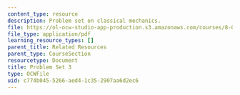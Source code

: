 ```yaml
---
content_type: resource
description: Problem set on classical mechanics.
file: https://ol-ocw-studio-app-production.s3.amazonaws.com/courses/8-012-physics-i-classical-mechanics-fall-2008/c774b0455266aed41c352907aa6d2ec6_ps3.pdf
file_type: application/pdf
learning_resource_types: []
parent_title: Related Resources
parent_type: CourseSection
resourcetype: Document
title: Problem Set 3
type: OCWFile
uid: c774b045-5266-aed4-1c35-2907aa6d2ec6
---
```

